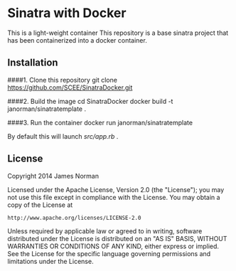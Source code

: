 Sinatra with Docker
============================
This is a light-weight container This repository is a base sinatra project that has been containerized into a docker container.

## Installation

####1. Clone this repository
    git clone https://github.com/SCEE/SinatraDocker.git

####2. Build the image
    cd SinatraDocker
    docker build -t janorman/sinatratemplate .

####3. Run the container
    docker run janorman/sinatratemplate

By default this will launch _src/app.rb_ .

## License
Copyright 2014 James Norman

Licensed under the Apache License, Version 2.0 (the "License");
you may not use this file except in compliance with the License.
You may obtain a copy of the License at

    http://www.apache.org/licenses/LICENSE-2.0

Unless required by applicable law or agreed to in writing, software
distributed under the License is distributed on an "AS IS" BASIS,
WITHOUT WARRANTIES OR CONDITIONS OF ANY KIND, either express or implied.
See the License for the specific language governing permissions and
limitations under the License.
